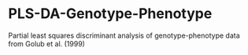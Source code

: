 # PLS-DA-Genotype-Phenotype
Partial least squares discriminant analysis of genotype-phenotype data from Golub et al. (1999)
